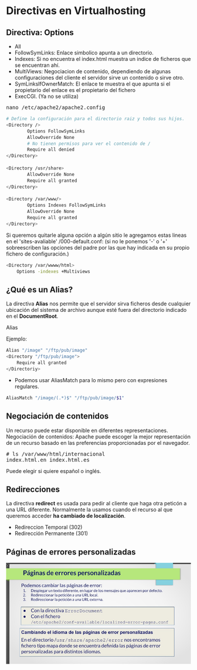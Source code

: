 
# Directivas en Virtualhosting

## Directiva: Options

* All
* FollowSymLinks: Enlace simbolico apunta a un directorio.
* Indexes: Si no encuentra el index.html muestra un indice de ficheros que se encuentran ahí.
* MultiViews: Negociacion de contenido, dependiendo de algunas configuraciones del cliente el servidor sirve un contenido o sirve otro.
* SymLinksIfOwnerMatch: El enlace te muestra el que apunta si el propietario del enlace es el propietario del fichero
* ExecCGI. (Ya no se utiliza)

<pre>nano /etc/apache2/apache2.config</pre>
```sh
# Define la configuración para el directorio raiz y todos sus hijos.
<Directory />
        Options FollowSymLinks
        AllowOverride None
        # No tienen permisos para ver el contenido de /
        Require all denied
</Directory>

<Directory /usr/share>
        AllowOverride None
        Require all granted
</Directory>

<Directory /var/www/>
        Options Indexes FollowSymLinks
        AllowOverride None
        Require all granted
</Directory>

```

Si queremos quitarle alguna opción a algún sitio le agregamos estas lineas en el 'sites-avaliable' /000-default.conf: (si no le ponemos '-' o '+' sobreescriben las opciones del padre por las que hay indicada en su propio fichero de configuración.)

```sh
<Directory /var/wwww/html>
    Options -indexes +Multiviews
```
## ¿Qué es un Alias?

La directiva **Alias** nos permite que el servidor sirva ficheros desde cualquier ubicación del sistema de archivo aunque esté fuera del directorio indicado en el **DocumentRoot**.

Alias <url> <sistema de archivos>

Ejemplo:

```sh
Alias "/image" "/ftp/pub/image"
<Directory "/ftp/pub/image">
    Require all granted
</Directoriy>
```
* Podemos usar AliasMatch para lo mismo pero con expresiones regulares.

```sh 
AliasMatch "/image/(.*)$" "/ftp/pub/image/$1"
```

## Negociación de contenidos

Un recurso puede estar disponible en diferentes representaciones. Negociación de contenidos: Apache puede escoger la mejor representación de un recurso basado en las preferencias proporcionadas por el navegador.

<pre>
# ls /var/www/html/internacional
index.html.en index.html.es
</pre>

Puede elegir si quiere español o inglés.

## Redirecciones

La directiva **redirect** es usada para pedir al cliente que haga otra peticón a una URL diferente. Normalmente la usamos cuando el recurso al que queremos acceder **ha cambiado de localización**.

* Redireccion Temporal (302)
* Redirección Permanente (301)

## Páginas de errores personalizadas

![diapositiva1.jpeg](https://github.com/CeliaGMqrz/virtualhosting_apache/blob/main/capturas/diapositiva1.jpeg)

